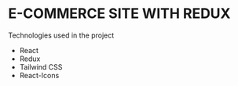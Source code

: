 <h1> E-COMMERCE SITE WITH REDUX </h1>
<p> Technologies used in the project </p>
<ul>
<li> React </li>
<li> Redux </li>
<li> Tailwind CSS</li>
<li> React-Icons</li>
</ul>

